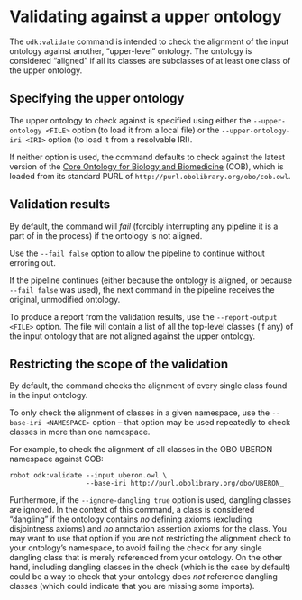 Validating against a upper ontology
===================================

The `odk:validate` command is intended to check the alignment of the
input ontology against another, “upper-level” ontology. The ontology is
considered “aligned” if all its classes are subclasses of at least one
class of the upper ontology.

Specifying the upper ontology
-----------------------------
The upper ontology to check against is specified using either the
`--upper-ontology <FILE>` option (to load it from a local file) or the
`--upper-ontology-iri <IRI>` option (to load it from a resolvable IRI).

If neither option is used, the command defaults to check against the
latest version of the [Core Ontology for Biology and Biomedicine](https://github.com/OBOFoundry/COB) (COB), which is loaded from its standard PURL of
`http://purl.obolibrary.org/obo/cob.owl`.

Validation results
------------------
By default, the command will _fail_ (forcibly interrupting any pipeline
it is a part of in the process) if the ontology is not aligned.

Use the `--fail false` option to allow the pipeline to continue without
erroring out.

If the pipeline continues (either because the ontology is aligned, or
because `--fail false` was used), the next command in the pipeline
receives the original, unmodified ontology.

To produce a report from the validation results, use the
`--report-output <FILE>` option. The file will contain a list of all the
top-level classes (if any) of the input ontology that are not aligned
against the upper ontology.

Restricting the scope of the validation
---------------------------------------
By default, the command checks the alignment of every single class found
in the input ontology.

To only check the alignment of classes in a given namespace, use the
`--base-iri <NAMESPACE>` option – that option may be used repeatedly to
check classes in more than one namespace.

For example, to check the alignment of all classes in the OBO UBERON
namespace against COB:

```
robot odk:validate --input uberon.owl \
                   --base-iri http://purl.obolibrary.org/obo/UBERON_
```

Furthermore, if the `--ignore-dangling true` option is used, dangling
classes are ignored. In the context of this command, a class is
considered “dangling” if the ontology contains _no_ defining axioms
(excluding disjointness axioms) and _no_ annotation assertion axioms for
the class. You may want to use that option if you are not restricting
the alignment check to your ontology’s namespace, to avoid failing the
check for any single dangling class that is merely referenced from your
ontology. On the other hand, including dangling classes in the check
(which is the case by default) could be a way to check that your
ontology does _not_ reference dangling classes (which could indicate
that you are missing some imports).

